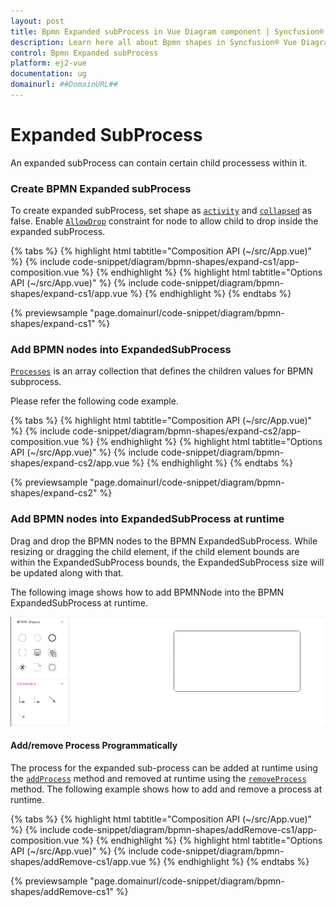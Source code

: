 ```yaml
---
layout: post
title: Bpmn Expanded subProcess in Vue Diagram component | Syncfusion®
description: Learn here all about Bpmn shapes in Syncfusion® Vue Diagram component of Syncfusion Essential® JS 2 and more.
control: Bpmn Expanded subProcess
platform: ej2-vue
documentation: ug
domainurl: ##DomainURL##
---
```



# Expanded SubProcess
An expanded subProcess can contain certain child processess within it.

### Create BPMN Expanded subProcess

To create expanded subProcess, set shape as [`activity`](https://ej2.syncfusion.com/vue/documentation/api/diagram/bpmnActivityModel/)  and [`collapsed`](https://ej2.syncfusion.com/vue/documentation/api/diagram/bpmnSubProcessModel/#collapsed) as false. Enable [`AllowDrop`](https://ej2.syncfusion.com/vue/documentation/api/diagram/nodeConstraints/) constraint for node to allow child to drop inside the expanded subProcess.

{% tabs %}
{% highlight html tabtitle="Composition API (~/src/App.vue)" %}
{% include code-snippet/diagram/bpmn-shapes/expand-cs1/app-composition.vue %}
{% endhighlight %}
{% highlight html tabtitle="Options API (~/src/App.vue)" %}
{% include code-snippet/diagram/bpmn-shapes/expand-cs1/app.vue %}
{% endhighlight %}
{% endtabs %}
        
{% previewsample "page.domainurl/code-snippet/diagram/bpmn-shapes/expand-cs1" %}

### Add BPMN nodes into ExpandedSubProcess

[`Processes`](https://ej2.syncfusion.com/vue/documentation/api/diagram/bpmnSubProcessModel/#processes) is an array collection that defines the children values for BPMN subprocess.

Please refer the following code example.

{% tabs %}
{% highlight html tabtitle="Composition API (~/src/App.vue)" %}
{% include code-snippet/diagram/bpmn-shapes/expand-cs2/app-composition.vue %}
{% endhighlight %}
{% highlight html tabtitle="Options API (~/src/App.vue)" %}
{% include code-snippet/diagram/bpmn-shapes/expand-cs2/app.vue %}
{% endhighlight %}
{% endtabs %}
        
{% previewsample "page.domainurl/code-snippet/diagram/bpmn-shapes/expand-cs2" %}

### Add BPMN nodes into ExpandedSubProcess at runtime

Drag and drop the BPMN nodes to the BPMN ExpandedSubProcess.
While resizing or dragging the child element, if the child element bounds are within the ExpandedSubProcess bounds, the ExpandedSubProcess size will be updated along with that.

The following image shows how to add BPMNNode into the BPMN ExpandedSubProcess at runtime.

![Expanded subProcess BPMN Shape](../images/expanded-Gif.gif)

#### Add/remove Process Programmatically

The process for the expanded sub-process can be added at runtime using the [`addProcess`](https://ej2.syncfusion.com/vue/documentation/api/diagram/#addprocess) method and removed at runtime using the [`removeProcess`](https://ej2.syncfusion.com/vue/documentation/api/diagram/#removeprocess) method. The following example shows how to add and remove a process at runtime.

{% tabs %}
{% highlight html tabtitle="Composition API (~/src/App.vue)" %}
{% include code-snippet/diagram/bpmn-shapes/addRemove-cs1/app-composition.vue %}
{% endhighlight %}
{% highlight html tabtitle="Options API (~/src/App.vue)" %}
{% include code-snippet/diagram/bpmn-shapes/addRemove-cs1/app.vue %}
{% endhighlight %}
{% endtabs %}
        
{% previewsample "page.domainurl/code-snippet/diagram/bpmn-shapes/addRemove-cs1" %}